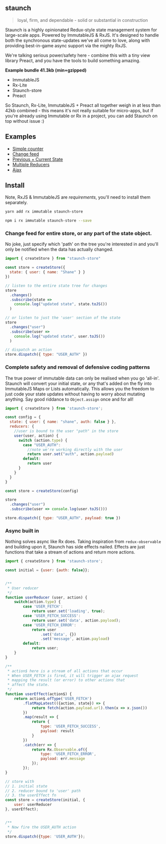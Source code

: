 ## staunch

> loyal, firm, and dependable - solid or substantial in construction

Staunch is a highly opinionated Redux-style state management system for large-scale apps. Powered by 
ImmutableJS & RxJS. It's designed to handle both the synchronous state-updates we've all come to love, along
with providing best-in-game async support via the mighty RxJS.
 
We're talking serious power/safety here - combine this with a tiny view library Preact, and you have the tools
to build something amazing.

**Example bundle 41.3kb (min+gzipped)**

 - ImmutableJS
 - Rx-Lite
 - Staunch-store
 - Preact

So Staunch, Rx-Lite, ImmutableJS + Preact all together weigh in at less than 42kb combined - this means it's 
not really suitable for micro-apps, but if you're already using Immutable or Rx in a project, you can add Staunch
on top without issue :)

## Examples

 - [Simple counter](https://jsfiddle.net/v427t3bo/)
 - [Change feed](https://jsfiddle.net/5wgncryx/)
 - [Previous + Current State](https://jsfiddle.net/e35zznhr/2/)
 - [Multiple Reducers](https://jsfiddle.net/xhzps4z8/)
 - [Ajax](https://jsfiddle.net/bvssgo6r/3/)

## Install

Note, RxJS & ImmutableJS are *requirements*, you'll need to install them separately. 

```bash
yarn add rx immutable staunch-store

npm i rx immutable staunch-store --save
```

### Change feed for entire store, or any part of the state object. 
No joke, just specify which 'path' on the tree you're interested in and you'll only be notified
when the data has actually changed.

```js
import { createStore } from "staunch-store"

const store = createStore({
  state: { user: { name: "Shane" } }
})

// listen to the entire state tree for changes
store
  .changes()
  .subscribe(state =>
    console.log("updated state", state.toJS())
  )

// or listen to just the 'user' section of the state
store
  .changes("user")
  .subscribe(user =>
    console.log("updated state", user.toJS())
  )

// dispatch an action
store.dispatch({ type: "USER_AUTH" })
```

### Complete safety and removal of defensive coding patterns
The true power of immutable data can only be realised when you go 'all-in'. Staunch will 
convert your initial state, or any that's added on the fly into ImmutableJS Maps or Lists automatically. 
This allows you the freedom to just code your state updates without having to worry about mutating anything. 
Say good riddance to `Object.assign` once and for all!

```js
import { createStore } from 'staunch-store';

const config = {
  state: { user: { name: "shane", auth: false } },
  reducers: {
    //user is bound to the user "path" in the store
    user(user, action) {
      switch (action.type) {
        case "USER_AUTH":
          //note we're working directly with the user
          return user.set("auth", action.payload)
        default:
          return user
      }
    }
  }
}

const store = createStore(config)

store
  .changes("user")
  .subscribe(user => console.log(user.toJS()))

store.dispatch({ type: "USER_AUTH", payload: true })
```

### Async built in
Nothing solves async like Rx does. Taking inspiration from `redux-observable` and building upon it, 
Staunch has side effects nailed. Effects are just functions that take a stream of actions
 and return more actions. 


```js
import { createStore } from 'staunch-store';

const initial = {user: {auth: false}};


/**
 * User reducer
 */
function userReducer (user, action) {
    switch(action.type) {
        case 'USER_FETCH':
            return user.set('loading', true);
        case 'USER_FETCH_SUCCESS':
            return user.set('data', action.payload);
        case 'USER_FETCH_ERROR':
            return user
                .set('data', {})
                .set('message', action.payload)
        default:
            return user;
    }
}

/**
 * action$ here is a stream of all actions that occur
 * When USER_FETCH is fired, it will trigger an ajax request 
 * mapping the result (or error) to other actions that
 * affect the state.
 */
function userEffect(action$) {
    return action$.ofType('USER_FETCH')
        .flatMapLatest(({action, state}) => {
            return fetch(action.payload.url).then(x => x.json())
        })
        .map(result => {
            return {
                type: 'USER_FETCH_SUCCESS',
                payload: result
            }
        })
        .catch(err => {
            return Rx.Observable.of({
                type: 'USER_FETCH_ERROR',
                payload: err.message
            });
        });
}

// store with 
// 1. initial state 
// 2. reducer bound to 'user' path
// 3. the userEffect fn
const store = createStore(initial, {
    user: userReducer
}, userEffect);


/**
 * Now fire the USER_AUTH action
 */
store.dispatch({type: 'USER_AUTH'});

```
